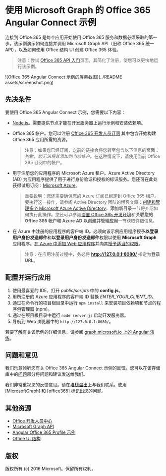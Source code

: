 # 使用 Microsoft Graph 的 Office 365 Angular Connect 示例

连接到 Office 365 是每个应用开始使用 Office 365 服务和数据必须采取的第一步。该示例演示如何连接并调用 Microsoft Graph API（旧称 Office 365 统一 API），以及如何使用 Office 结构 UI 创建 Office 365 体验。

> 注意：尝试 [Office 365 API 入门](http://dev.office.com/getting-started/office365apis?platform=option-angular#setup)页面，其简化了注册，使您可以更快地运行该示例。

![Office 365 Angular Connect 示例的屏幕截图](../README assets/screenshot.png)

## 先决条件

要使用 Office 365 Angular Connect 示例，您需要以下内容：
* [Node.js](https://nodejs.org/)。需要提供节点才能在开发服务器上运行示例和安装依赖项。 
* Office 365 帐户。您可以注册 [Office 365 开发人员订阅](https://aka.ms/devprogramsignup) 其中包含开始构建 Office 365 应用所需的资源。

     > 注意：如果您已经订阅，之前的链接会将您转至包含以下信息的页面：*抱歉，您无法将其添加到当前帐户*。在这种情况下，请使用当前 Office 365 订阅中的帐户。
* 用于注册您的应用程序的 Microsoft Azure 租户。Azure Active Directory (AD) 为应用程序提供了用于进行身份验证和授权的标识服务。您还可在此处获得试用订阅：[Microsoft Azure](https://account.windowsazure.com/SignUp)。

     > 重要说明：您还需要确保您的 Azure 订阅已绑定到 Office 365 租户。要执行这一操作，请参阅 Active Directory 团队的博客文章：[创建和管理多个 Microsoft Azure Active Directory](http://blogs.technet.com/b/ad/archive/2013/11/08/creating-and-managing-multiple-windows-azure-active-directories.aspx)。**添加新目录**一节将介绍如何执行此操作。您还可以参阅[设置 Office 365 开发环境](https://msdn.microsoft.com/office/office365/howto/setup-development-environment#bk_CreateAzureSubscription)和**关联您的 Office 365 帐户和 Azure AD 以创建并管理应用**一节获取详细信息。
* 在 Azure 中注册的应用程序的客户端 ID。必须向该示例应用程序授予**以登录用户身份发送邮件**和**以登录用户身份发送邮件**权限以使用 **Microsoft Graph** 应用程序。[在 Azure 中添加 Web 应用程序](https://msdn.microsoft.com/office/office365/HowTo/add-common-consent-manually#bk_RegisterWebApp)并向其[授予适当的权限](https://github.com/OfficeDev/O365-Angular-Microsoft-Graph-Connect/wiki/Grant-permissions-to-the-Connect-application-in-Azure)。

     > 注意：在应用注册过程中，务必将 **http://127.0.0.1:8080/** 指定为**登录 URL**。

## 配置并运行应用

1. 使用最喜爱的 IDE，打开 *public/scripts* 中的 **config.js**。
2. 用所注册的 Azure 应用程序的客户端 ID 替换 *ENTER_YOUR_CLIENT_ID*。
3. 通过在命令行的项目根目录中运行 ```npm install``` 来安装项目依赖项和节点的程序包管理器 (npm)。
4. 通过在项目根目录中运行 ```node server.js``` 启动开发服务器。
5. 导航到 Web 浏览器中的 ```http://127.0.0.1:8080/```。

若要了解有关该示例的详细信息，请参阅 [graph.microsoft.io 上的 Angular 演练](http://graph.microsoft.io/docs/platform/angular)。 

## 问题和意见

我们乐意倾听您有关 Office 365 Angular Connect 示例的反馈。您可以在该存储库中的[问题](https://github.com/OfficeDev/O365-Angular-Microsoft-Graph-Connect/issues)部分将问题和建议发送给我们。

我们非常重视您的反馈意见。请在[堆栈溢出](http://stackoverflow.com/questions/tagged/office365+or+microsoftgraph)上与我们联系。使用 [MicrosoftGraph] 和 [office365] 标记出您的问题。
  
## 其他资源

* [Office 开发人员中心](http://dev.office.com/)
* [Microsoft Graph API](http://graph.microsoft.io)
* [Angular Office 365 Profile 示例](https://github.com/OfficeDev/O365-Angular-Profile)
* [Office UI 结构](http://dev.office.com/fabric)

## 版权
版权所有 (c) 2016 Microsoft。保留所有权利。



